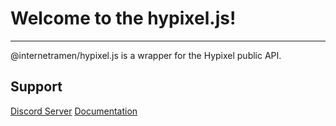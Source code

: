 # Welcome to the hypixel.js!

***
@internetramen/hypixel.js is a wrapper for the Hypixel public API. 
## Support
[Discord Server](https://discord.gg/TDC4F3Y)
[Documentation](https://github.com/InternetRamen/hypixel.js/wiki/)